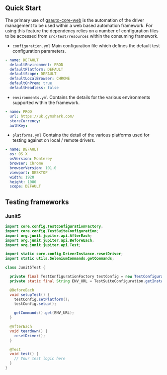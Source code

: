 ## Quick Start

The primary use of [gsauto-core-web](https://github.com/gymshark/gsauto-core-web) is the automation of the driver management to be used within a web based automation framework. For using this feature the dependency relies on a number of configuration files to be accessed from `src/test/resources` within the consuming framework.

-   `configuration.yml` Main configuration file which defines the default test configuration parameters.

```yml
- name: DEFAULT
  defaultEnvironment: PROD
  defaultPlatform: DEFAULT
  defaultScope: DEFAULT
  defaultLocalBrowser: CHROME
  defaultOnPrem: true
  defaultHeadless: false
```

-   `environments.yml` Contains the details for the various environments supported within the framework.

```yml
- name: PROD
  url: https://uk.gymshark.com/
  storeCurrency:
  authKey:
```

-   `platforms.yml` Contains the detail of the various platforms used for testing against on local / remote drivers.

```yml
- name: DEFAULT
  os: OS X
  osVersion: Monterey
  browser: Chrome
  browserVersion: 101.0
  viewport: DESKTOP
  width: 1920
  height: 1080
  scope: DEFAULT
```

## Testing frameworks

### Junit5

```java
import core.config.TestConfigurationFactory;
import core.config.TestSuiteConfiguration;
import org.junit.jupiter.api.AfterEach;
import org.junit.jupiter.api.BeforeEach;
import org.junit.jupiter.api.Test;

import static core.config.DriverInstance.resetDriver;
import static utils.SeleniumCommands.getCommands;

class Junit5Test {

  private final TestConfigurationFactory testConfig = new TestConfigurationFactory();
  private static final String ENV_URL = TestSuiteConfiguration.getInstance().getEnvironment().getUrl();

  @BeforeEach
  void setupTest() {
    testConfig.setPlatform();
    testConfig.setup();

    getCommands().get(ENV_URL);
  }

  @AfterEach
  void teardown() {
    resetDriver();
  }

  @Test
  void test() {
    // Your test logic here
  }
}
```
